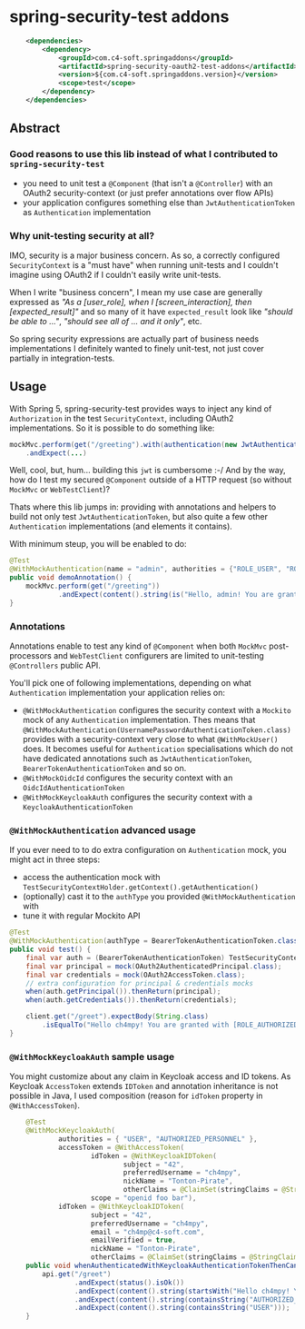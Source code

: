 # spring-security-test addons

```xml
	<dependencies>
		<dependency>
			<groupId>com.c4-soft.springaddons</groupId>
			<artifactId>spring-security-oauth2-test-addons</artifactId>
			<version>${com.c4-soft.springaddons.version}</version>
			<scope>test</scope>
		</dependency>
	</dependencies>
```

## Abstract

### Good reasons to use this lib instead of what I contributed to `spring-security-test`

- you need to unit test a `@Component` (that isn't a `@Controller`) with an OAuth2 security-context (or just prefer annotations over flow APIs)
- your application configures something else than `JwtAuthenticationToken` as `Authentication` implementation

### Why unit-testing security at all?

IMO, security is a major business concern.
As so, a correctly configured `SecurityContext` is a "must have" when running unit-tests and
I couldn't imagine using OAuth2 if I couldn't easily write unit-tests.

When I write "business concern", I mean my use case are generally expressed as
_"As a [user_role], when I [screen_interaction], then [expected_result]"_
and so many of it have `expected_result` look like _"should be able to ..."_, _"should see all of ... and it only"_, etc.

So spring security expressions are actually part of business needs implementations I definitely wanted to finely unit-test,
not just cover partially in integration-tests.

## Usage

With Spring 5, spring-security-test provides ways to inject any kind of `Authorization`
in the test `SecurityContext`, including OAuth2 implementations. So it is possible to do something like:

```java
mockMvc.perform(get("/greeting").with(authentication(new JwtAuthenticationToken(jwt, authorities)))
    .andExpect(...)
```

Well, cool, but, hum... building this `jwt` is cumbersome :-/
And by the way, how do I test my secured `@Component` outside of a HTTP request (so without `MockMvc` or `WebTestClient`)?

Thats where this lib jumps in: providing with annotations and helpers to build not only test `JwtAuthenticationToken`,
but also quite a few other `Authentication` implementations (and elements it contains).

With minimum steup, you will be enabled to do:

```java
@Test
@WithMockAuthentication(name = "admin", authorities = {"ROLE_USER", "ROLE_ADMIN"})
public void demoAnnotation() {
	mockMvc.perform(get("/greeting"))
	        .andExpect(content().string(is("Hello, admin! You are granted with [ROLE_USER, ROLE_ADMIN]")));
}
```

### Annotations

Annotations enable to test any kind of `@Component` when both `MockMvc`
post-processors and `WebTestClient` configurers are limited to unit-testing `@Controllers` public API.

You'll pick one of following implementations, depending on what `Authentication` implementation your application relies on:

- `@WithMockAuthentication` configures the security context with a `Mockito` mock of any `Authentication` implementation. Thes means that `@WithMockAuthentication(UsernamePasswordAuthenticationToken.class)` provides with a security-context very close to what `@WithMockUser()` does. It becomes useful for `Authentication` specialisations which do not have dedicated annotations such as `JwtAuthenticationToken`, `BearerTokenAuthenticationToken` and so on.
- `@WithMockOidcId` configures the security context with an `OidcIdAuthenticationToken`
- `@WithMockKeycloakAuth` configures the security context with a `KeycloakAuthenticationToken`

### `@WithMockAuthentication` advanced usage

If you ever need to to do extra configuration on `Authentication` mock, you might act in three steps:

- access the authentication mock with `TestSecurityContextHolder.getContext().getAuthentication()`
- (optionally) cast it to the `authType` you provided `@WithMockAuthentication` with
- tune it with regular Mockito API

```java
@Test
@WithMockAuthentication(authType = BearerTokenAuthenticationToken.class, name = "ch4mpy", authorities = {"ROLE_AUTHORIZED_PERSONNEL"})
public void test() {
	final var auth = (BearerTokenAuthenticationToken) TestSecurityContextHolder.getContext().getAuthentication();
	final var principal = mock(OAuth2AuthenticatedPrincipal.class);
	final var credentials = mock(OAuth2AccessToken.class);
	// extra configuration for principal & credentials mocks
	when(auth.getPrincipal()).thenReturn(principal);
	when(auth.getCredentials()).thenReturn(credentials);

	client.get("/greet").expectBody(String.class)
		.isEqualTo("Hello ch4mpy! You are granted with [ROLE_AUTHORIZED_PERSONNEL].");
}
```

### `@WithMockKeycloakAuth` sample usage

You might customize about any claim in Keycloak access and ID tokens.
As Keycloak `AccessToken` extends `IDToken` and annotation inheritance is not possible in Java, I used composition (reason for `idToken` property in `@WithAccessToken`).

```java
	@Test
	@WithMockKeycloakAuth(
			authorities = { "USER", "AUTHORIZED_PERSONNEL" },
			accessToken = @WithAccessToken(
					idToken = @WithKeycloakIDToken(
							subject = "42",
							preferredUsername = "ch4mpy",
							nickName = "Tonton-Pirate",
							otherClaims = @ClaimSet(stringClaims = @StringClaim(name = "foo", value = "bar"))),
					scope = "openid foo bar"),
			idToken = @WithKeycloakIDToken(
					subject = "42",
					preferredUsername = "ch4mpy",
					email = "ch4mp@c4-soft.com",
					emailVerified = true,
					nickName = "Tonton-Pirate",
					otherClaims = @ClaimSet(stringClaims = @StringClaim(name = "foo", value = "bar"))))
	public void whenAuthenticatedWithKeycloakAuthenticationTokenThenCanGreet() throws Exception {
		api.get("/greet")
				.andExpect(status().isOk())
				.andExpect(content().string(startsWith("Hello ch4mpy! You are granted with ")))
				.andExpect(content().string(containsString("AUTHORIZED_PERSONNEL")))
				.andExpect(content().string(containsString("USER")));
	}
```
